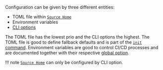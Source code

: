 Configuration can be given by three different entities:

* TOML file within [`Source Home`](../home_folder/source_home.md#configuration-file-for-cetk-cli)
* Environment variables
* [CLI options](global_options.md)

The TOML file has the lowest prio and the CLI options the highest. The TOML file is good to define fallback defaults
and is part of the [`init` command](init.md). Environment variables are good to control CI/CD processes and are documented
together with their respective [global option](global_options.md).

!!! note
    [`Source Home`](../home_folder/source_home.md) can only be configured by CLI option.
